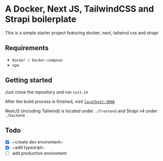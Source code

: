 # A Docker, Next JS, TailwindCSS and Strapi boilerplate

This is a simple starter project featuring docker, next, tailwind css and strapi

## Requirements

- `Docker / Docker-compose`
- `npm`

## Getting started

Just clone the repository and run `init.sh`

After the build process is finished, visit [`localhost:3000`](http://localhost:3000)

NextJS (including Tailwind) is located under `./frontend` and Strapi v4 under `./backend`

## Todo

- [x] ~create dev enviroment~ 
- [x] ~add typesript~
- [ ] add production enviroment
